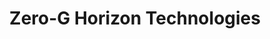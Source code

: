 ---
title: "Zero-G Horizon Technologies"
url: /daytona-beach/zero-g-horizon-technologies/
shop: shop
---